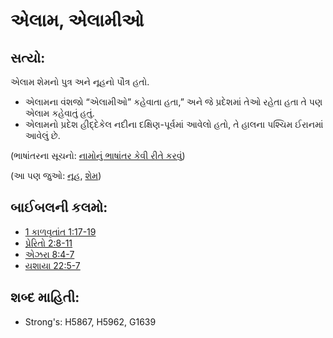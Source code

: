 # એલામ, એલામીઓ 

## સત્યો: 

એલામ શેમનો પુત્ર અને નૂહનો પૌત્ર હતો.

* એલામના વંશજો “એલામીઓ” કહેવાતા હતા,” અને જે પ્રદેશમાં તેઓ રહેતા હતા તે પણ એલામ કહેવાતું હતું.
* એલામનો પ્રદેશ હીદ્દેકેલ નદીના દક્ષિણ-પૂર્વમાં આવેલો હતો, તે હાલના પશ્ચિમ ઈરાનમાં આવેલું  છે.

(ભાષાંતરના સૂચનો: [નામોનું ભાષાંતર કેવી રીતે કરવું](rc://gu/ta/man/translate/translate-names))

(આ પણ જુઓ: [નૂહ](../names/noah.md), [શેમ](../names/shem.md))

## બાઈબલની કલમો: 

* [1 કાળવૃતાંત 1:17-19](rc://gu/tn/help/1ch/01/17)
* [પ્રેરિતો 2:8-11](rc://gu/tn/help/act/02/08)
* [એઝરા 8:4-7](rc://gu/tn/help/ezr/08/04)
* [યશાયા 22:5-7](rc://gu/tn/help/isa/22/05)

## શબ્દ માહિતી: 

* Strong's: H5867, H5962, G1639
